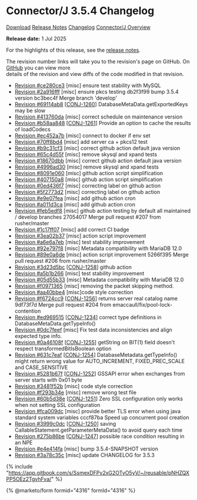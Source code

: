 # Connector/J 3.5.4 Changelog

<a href="https://mariadb.com/downloads/connectors/connectors-data-access/java8-connector" class="button primary">Download</a> <a href="../../3.5/3.5.4.md" class="button secondary">Release Notes</a> <a href="3.5.4.md" class="button secondary">Changelog</a> <a href="https://app.gitbook.com/s/CjGYMsT2MVP4nd3IyW2L/mariadb-connector-j/about-mariadb-connector-j" class="button secondary">Connector/J Overview</a>

**Release date:** 1 Jul 2025

For the highlights of this release, see the [release notes](../../3.5/3.5.4.md).

The revision number links will take you to the revision's page on GitHub. On [GitHub](https://github.com/MariaDB/mariadb-connector-j) you can view more\
details of the revision and view diffs of the code modified in that revision.

* [Revision #ce280ce3](https://github.com/mariadb-corporation/mariadb-connector-j/commit/ce280ce3) \[misc] ensure test stability with MySQL
* [Revision #2a916fff](https://github.com/mariadb-corporation/mariadb-connector-j/commit/2a916fff) \[misc] ensure pkcs testing db2f3f99 bump 3.5.4 version bc3bec4f Merge branch 'develop'
* [Revision #69114ab8](https://github.com/mariadb-corporation/mariadb-connector-j/commit/69114ab8) \[[CONJ-1260](https://jira.mariadb.org/browse/CONJ-1260)] DatabaseMetaData.getExportedKeys may be slow
* [Revision #413760da](https://github.com/mariadb-corporation/mariadb-connector-j/commit/413760da) \[misc] correct schedule on maintenance version
* [Revision #b58aa848](https://github.com/mariadb-corporation/mariadb-connector-j/commit/b58aa848) \[[CONJ-1261](https://jira.mariadb.org/browse/CONJ-1261)] Provide an option to cache the results of loadCodecs
* [Revision #ec452a7b](https://github.com/mariadb-corporation/mariadb-connector-j/commit/ec452a7b) \[misc] connect to docker if env set
* [Revision #70ff8bd4](https://github.com/mariadb-corporation/mariadb-connector-j/commit/70ff8bd4) \[misc] add server ca + pkcs12 test
* [Revision #b9c31cf3](https://github.com/mariadb-corporation/mariadb-connector-j/commit/b9c31cf3) \[misc] correct github action default java version
* [Revision #65c4d55f](https://github.com/mariadb-corporation/mariadb-connector-j/commit/65c4d55f) \[misc] remove skysql and xpand tests
* [Revision #18670dbb](https://github.com/mariadb-corporation/mariadb-connector-j/commit/18670dbb) \[misc] correct github action default java version
* [Revision #4996ad30](https://github.com/mariadb-corporation/mariadb-connector-j/commit/4996ad30) \[misc] remove skysql and xpand tests
* [Revision #8091e060](https://github.com/mariadb-corporation/mariadb-connector-j/commit/8091e060) \[misc] github action script simplification
* [Revision #407150a8](https://github.com/mariadb-corporation/mariadb-connector-j/commit/407150a8) \[misc] github action script simplification
* [Revision #0ed436f7](https://github.com/mariadb-corporation/mariadb-connector-j/commit/0ed436f7) \[misc] correcting label on github action
* [Revision #5f2773d2](https://github.com/mariadb-corporation/mariadb-connector-j/commit/5f2773d2) \[misc] correcting label on github action
* [Revision #e9e07fea](https://github.com/mariadb-corporation/mariadb-connector-j/commit/e9e07fea) \[misc] add github action cron
* [Revision #a011d3ca](https://github.com/mariadb-corporation/mariadb-connector-j/commit/a011d3ca) \[misc] add github action cron
* [Revision #feb5edf8](https://github.com/mariadb-corporation/mariadb-connector-j/commit/feb5edf8) \[misc] github action testing by default all maintained / develop branches 27054017 Merge pull request #207 from rusher/master
* [Revision #1c17ff07](https://github.com/mariadb-corporation/mariadb-connector-j/commit/1c17ff07) \[misc] add correct CI badge
* [Revision #3ea02b37](https://github.com/mariadb-corporation/mariadb-connector-j/commit/3ea02b37) \[misc] action script improvement
* [Revision #a6e6a7eb](https://github.com/mariadb-corporation/mariadb-connector-j/commit/a6e6a7eb) \[misc] test stability improvement
* [Revision #92e797f8](https://github.com/mariadb-corporation/mariadb-connector-j/commit/92e797f8) \[misc] Metadata compatibility with MariaDB 12.0
* [Revision #89e0a6de](https://github.com/mariadb-corporation/mariadb-connector-j/commit/89e0a6de) \[misc] action script improvement 5266f395 Merge pull request #206 from rusher/master
* [Revision #3d23d5bc](https://github.com/mariadb-corporation/mariadb-connector-j/commit/3d23d5bc) \[[CONJ-1258](https://jira.mariadb.org/browse/CONJ-1258)] github action
* [Revision #a5b1b266](https://github.com/mariadb-corporation/mariadb-connector-j/commit/a5b1b266) \[misc] test stability improvement
* [Revision #05d55b33](https://github.com/mariadb-corporation/mariadb-connector-j/commit/05d55b33) \[misc] Metadata compatibility with MariaDB 12.0
* [Revision #f0971365](https://github.com/mariadb-corporation/mariadb-connector-j/commit/f0971365) \[misc] removing the packet skipping method.
* [Revision #aa40bbe4](https://github.com/mariadb-corporation/mariadb-connector-j/commit/aa40bbe4) \[misc]code style correction
* [Revision #f6724cc9](https://github.com/mariadb-corporation/mariadb-connector-j/commit/f6724cc9) \[[CONJ-1256](https://jira.mariadb.org/browse/CONJ-1256)] returns server real catalog name 9df73f7d Merge pull request #204 from emaccaull/fix/pool-lock-contention
* [Revision #ed969515](https://github.com/mariadb-corporation/mariadb-connector-j/commit/ed969515) \[[CONJ-1234](https://jira.mariadb.org/browse/CONJ-1234)] correct type definitions in DatabaseMetaData.getTypeInfo()
* [Revision #0dc7feef](https://github.com/mariadb-corporation/mariadb-connector-j/commit/0dc7feef) \[misc] Fix test data inconsistencies and align expected type info.
* [Revision #0a46108f](https://github.com/mariadb-corporation/mariadb-connector-j/commit/0a46108f) \[[CONJ-1255](https://jira.mariadb.org/browse/CONJ-1255)] getString on BIT(1) field doesn't respect transformedBitIsBoolean option
* [Revision #631c7eaf](https://github.com/mariadb-corporation/mariadb-connector-j/commit/631c7eaf) \[[CONJ-1254](https://jira.mariadb.org/browse/CONJ-1254)] DatabaseMetadata.getTypeInfo() might return wrong value for AUTO\_INCREMENT, FIXED\_PREC\_SCALE and CASE\_SENSITIVE
* [Revision #5281b67f](https://github.com/mariadb-corporation/mariadb-connector-j/commit/5281b67f) \[[CONJ-1252](https://jira.mariadb.org/browse/CONJ-1252)] GSSAPI error when exchanges from server starts with 0x01 byte
* [Revision #3481f52b](https://github.com/mariadb-corporation/mariadb-connector-j/commit/3481f52b) \[misc] code style correction
* [Revision #f293b34e](https://github.com/mariadb-corporation/mariadb-connector-j/commit/f293b34e) \[misc] remove wrong test file
* [Revision #60b5d38e](https://github.com/mariadb-corporation/mariadb-connector-j/commit/60b5d38e) \[[CONJ-1251](https://jira.mariadb.org/browse/CONJ-1251)] Zero SSL configuration only works when not setting SSL configuration
* [Revision #fca009dc](https://github.com/mariadb-corporation/mariadb-connector-j/commit/fca009dc) \[misc] provide better TLS error when using java standard system variables cccf87ba Speed up concurrent pool creation
* [Revision #3999c0dc](https://github.com/mariadb-corporation/mariadb-connector-j/commit/3999c0dc) \[[CONJ-1250](https://jira.mariadb.org/browse/CONJ-1250)] saving CallableStatement.getParameterMetaData() to avoid query each time
* [Revision #275b86be](https://github.com/mariadb-corporation/mariadb-connector-j/commit/275b86be) \[[CONJ-1247](https://jira.mariadb.org/browse/CONJ-1247)] possible race condition resulting in an NPE
* [Revision #e4e414fa](https://github.com/mariadb-corporation/mariadb-connector-j/commit/e4e414fa) \[misc] bump 3.5.4-SNAPSHOT version
* [Revision #3a78c35c](https://github.com/mariadb-corporation/mariadb-connector-j/commit/3a78c35c) \[misc] update CHANGELOG for 3.5.3

{% include "https://app.gitbook.com/s/SsmexDFPv2xG2OTyO5yV/~/reusable/pNHZQXPP5OEz2TgvhFva/" %}

{% @marketo/form formid="4316" formId="4316" %}
